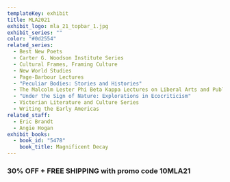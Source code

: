 ```yaml
---
templateKey: exhibit
title: MLA2021
exhibit_logo: mla_21_topbar_1.jpg
exhibit_series: ""
color: "#0d2554"
related_series:
  - Best New Poets
  - Carter G. Woodson Institute Series
  - Cultural Frames, Framing Culture
  - New World Studies
  - Page-Barbour Lectures
  - "Peculiar Bodies: Stories and Histories"
  - The Malcolm Lester Phi Beta Kappa Lectures on Liberal Arts and Public Life
  - "Under the Sign of Nature: Explorations in Ecocriticism"
  - Victorian Literature and Culture Series
  - Writing the Early Americas
related_staff:
  - Eric Brandt
  - Angie Hogan
exhibit_books:
  - book_id: "5478"
    book_title: Magnificent Decay
---
```

### 30% OFF + FREE SHIPPING with promo code 10MLA21